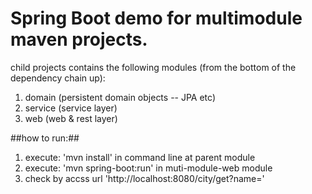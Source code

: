 Spring Boot demo for multimodule maven projects.
=====

child projects contains the following modules (from the bottom of the dependency chain up):

 1. domain (persistent domain objects -- JPA etc)
 2. service (service layer)
 3. web (web & rest layer)


##how to run:##

 1. execute: 'mvn install' in command line at parent module
 2. execute: 'mvn spring-boot:run' in muti-module-web module
 3. check by accss url 'http://localhost:8080/city/get?name='